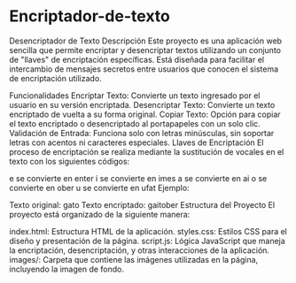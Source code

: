 # Encriptador-de-texto

Desencriptador de Texto
Descripción
Este proyecto es una aplicación web sencilla que permite encriptar y desencriptar textos utilizando un conjunto de "llaves" de encriptación específicas. Está diseñada para facilitar el intercambio de mensajes secretos entre usuarios que conocen el sistema de encriptación utilizado.

Funcionalidades
Encriptar Texto: Convierte un texto ingresado por el usuario en su versión encriptada.
Desencriptar Texto: Convierte un texto encriptado de vuelta a su forma original.
Copiar Texto: Opción para copiar el texto encriptado o desencriptado al portapapeles con un solo clic.
Validación de Entrada: Funciona solo con letras minúsculas, sin soportar letras con acentos ni caracteres especiales.
Llaves de Encriptación
El proceso de encriptación se realiza mediante la sustitución de vocales en el texto con los siguientes códigos:

e se convierte en enter
i se convierte en imes
a se convierte en ai
o se convierte en ober
u se convierte en ufat
Ejemplo:

Texto original: gato
Texto encriptado: gaitober
Estructura del Proyecto
El proyecto está organizado de la siguiente manera:

index.html: Estructura HTML de la aplicación.
styles.css: Estilos CSS para el diseño y presentación de la página.
script.js: Lógica JavaScript que maneja la encriptación, desencriptación, y otras interacciones de la aplicación.
images/: Carpeta que contiene las imágenes utilizadas en la página, incluyendo la imagen de fondo.
